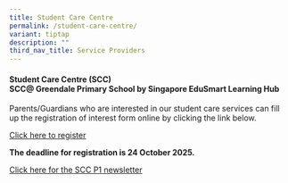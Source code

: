 ```yaml
---
title: Student Care Centre
permalink: /student-care-centre/
variant: tiptap
description: ""
third_nav_title: Service Providers
---
```

<h4><strong>Student Care Centre (SCC)</strong><br><strong>SCC@ Greendale Primary School by Singapore EduSmart Learning Hub</strong></h4>
<p>Parents/Guardians who are interested in our student care services can
fill up the registration of interest form online by clicking the link below.</p>
<p><a href="https://zfrmz.com/9xg3iVGraUAjf7HdRd40" rel="noopener nofollow" target="_blank">Click here to register</a>
</p>
<p><strong>The deadline for registration is 24 October 2025.</strong>
</p>
<p><a href="/files/P1 Orientation 2025/SCC_P1_newsletter_2025.pdf" rel="noopener nofollow" target="_blank">Click here for the SCC P1 newsletter</a>
</p>